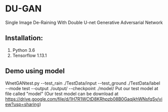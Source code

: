 # DU-GAN
Single  Image De-Raining With Double U-net  Generative Adversarial Network

## Installation:
1. Python 3.6
2. Tensorflow 1.13.1

## Demo using  model
WnetGANtest.py --test_rain ./TestData/input --test_ground ./TestData/label --mode test --output ./output/ --checkpoint ./model/
Put our test model at file called "model"
(Our test model can be download at https://drive.google.com/file/d/1H7R1WCtD8KRhpzb08B0GaqjkhWNsfqSy/view?usp=sharing)
